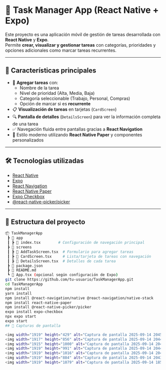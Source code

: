 # 📝 Task Manager App (React Native + Expo)

Este proyecto es una aplicación móvil de gestión de tareas desarrollada con **React Native** y **Expo**.  
Permite **crear, visualizar y gestionar tareas** con categorías, prioridades y opciones adicionales como marcar tareas recurrentes.  

---

## 🚀 Características principales

- 📌 **Agregar tareas** con:
  - Nombre de la tarea
  - Nivel de prioridad (Alta, Media, Baja)
  - Categoría seleccionable (Trabajo, Personal, Compras)
  - Opción de marcar si es **recurrente**
- 📋 **Visualización de tareas** en tarjetas (`CardScreen`)
- 🔍 **Pantalla de detalles** (`DetailsScreen`) para ver la información completa de una tarea
- ✅ Navegación fluida entre pantallas gracias a **React Navigation**
- 🎨 Estilo moderno utilizando **React Native Paper** y componentes personalizados

---

## 🛠️ Tecnologías utilizadas

- [React Native](https://reactnative.dev/)
- [Expo](https://expo.dev/)
- [React Navigation](https://reactnavigation.org/)
- [React Native Paper](https://callstack.github.io/react-native-paper/)
- [Expo Checkbox](https://docs.expo.dev/versions/latest/sdk/checkbox/)
- [@react-native-picker/picker](https://github.com/react-native-picker/picker)

---

## 📂 Estructura del proyecto

```bash
📦 TaskManagerApp
 ┣ 📂 app
 ┃ ┣ 📜 index.tsx        # Configuración de navegación principal
 ┣ 📂 screens
 ┃ ┣ 📜 AddTaskScreen.tsx  # Formulario para agregar tareas
 ┃ ┣ 📜 CardScreen.tsx     # Lista/tarjeta de tareas con navegación
 ┃ ┣ 📜 DetailsScreen.tsx  # Detalles de cada tarea
 ┣ 📜 package.json
 ┣ 📜 README.md
 ┗ 📜 App.tsx (opcional según configuración de Expo)
git clone https://github.com/tu-usuario/TaskManagerApp.git
cd TaskManagerApp
npm install
yarn install
npm install @react-navigation/native @react-navigation/native-stack
npm install react-native-paper
npm install @react-native-picker/picker
expo install expo-checkbox
npx expo start
expo start
## 📸 Capturas de pantalla

<img width="1919" height="429" alt="Captura de pantalla 2025-09-14 204501" src="https://github.com/user-attachments/assets/087b4881-28fd-4a4b-b885-f5423b010f69" />
<img width="1917" height="856" alt="Captura de pantalla 2025-09-14 204450" src="https://github.com/user-attachments/assets/a319616c-dcb1-4c40-9167-d38443113648" />
<img width="1915" height="1000" alt="Captura de pantalla 2025-09-14 204443" src="https://github.com/user-attachments/assets/c30bd137-3275-4147-afa9-81fa91eb58ee" />
<img width="1919" height="991" alt="Captura de pantalla 2025-09-14 204431" src="https://github.com/user-attachments/assets/a93f622d-ce47-41d9-9a98-c00f811e4d86" />
<img width="1919" height="1016" alt="Captura de pantalla 2025-09-14 204335" src="https://github.com/user-attachments/assets/3d192f9a-d34d-465a-85cf-7e40025eb17e" />
<img width="1919" height="884" alt="Captura de pantalla 2025-09-14 204307" src="https://github.com/user-attachments/assets/4cb8a1f8-ad33-404e-9f5e-125a90235914" />
<img width="1919" height="1079" alt="Captura de pantalla 2025-09-14 185532" src="https://github.com/user-attachments/assets/7946e784-6049-419b-aec9-12b59ec2ea21" />



